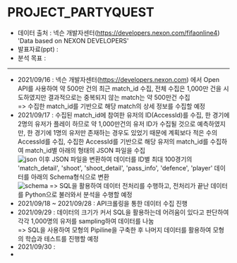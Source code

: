 # PROJECT_PARTYQUEST
- 데이터 출처 : 넥슨 개발자센터(https://developers.nexon.com/fifaonline4) 'Data based on NEXON DEVELOPERS'
- 발표자료(ppt) : 
- 분석 목표 : 
---
- 2021/09/16 : 넥슨 개발자센터(https://developers.nexon.com) 에서 Open API를 사용하여 약 500만 건의 최근 match_id 수집, 전체 수집은 1,000만 건을 시도하였지만 결과적으로는 중복되지 않는 match는 약 500만건 수집 \
=> 수집한 match_id를 기반으로 해당 match의 상세 정보를 수집할 예정
- 2021/09/17 : 수집된 match_id에 참여한 유저의 ID(AccessId)를 수집, 한 경기에 2명의 유저가 플레이 하므로 약 1,000만건의 유저 ID가 수집될 것으로 예측하였지만, 한 경기에 1명의 유저만 존재하는 경우도 있었기 때문에 계획보다 적은 수의 AccessId를 수집, 수집한 AccessId를 기반으로 해당 유저의 match_id를 수집하여 match_id별 아래의 형태의 JSON 파일을 수집\
![json](https://user-images.githubusercontent.com/85550229/133777418-6f2d9050-a3e7-4b63-99db-c2119975c541.PNG)
이후 JSON 파일을 변환하여 데이터를 ID별 최대 100경기의 'match_detail', 'shoot', 'shoot_detail', 'pass_info', 'defence', 'player' 데이터를 아래의 Schema형식으로 변환\
![schema](https://user-images.githubusercontent.com/85550229/133791568-86057dd7-93e2-4c15-b885-b104cc43f6ea.png)
=> SQL을 활용하여 데이터 전처리를 수행하고, 전처리가 끝난 데이터를 Python으로 불러와서 분석을 수행할 예정
- 2021/09/18 ~ 2021/09/28 : API크롤링을 통한 데이터 수집 진행
- 2021/09/29 : 데이터의 크기가 커서 SQL을 활용하는데 어려움이 있다고 판단하여 각각 1,000명의 유저를 sampling하여 데이터를 나눔\
=> SQL을 사용하여 모형의 Pipiline을 구축한 후 나머지 데이터를 활용하여 모형의 학습과 테스트를 진행할 예정
- 2021/09/30 : 
- 

